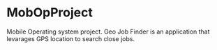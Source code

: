 # MobOpProject

Mobile Operating system project.
Geo Job Finder is an application that levarages GPS location to search close jobs. 

